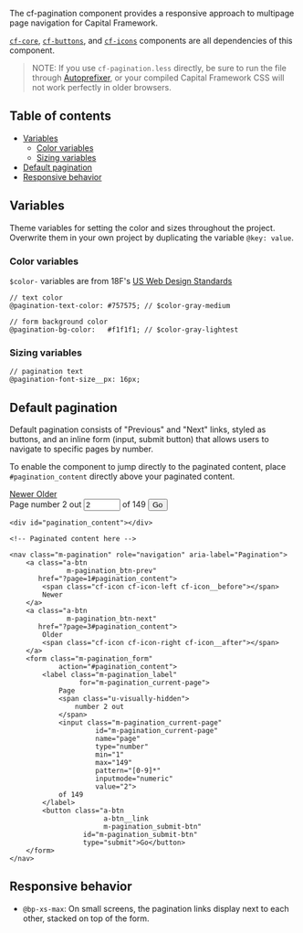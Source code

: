 The cf-pagination component provides a responsive approach to multipage page
navigation for Capital Framework.

[`cf-core`](../cf-core), [`cf-buttons`](../cf-buttons), and
[`cf-icons`](../cf-icons) components are all dependencies of this component.

> NOTE: If you use `cf-pagination.less` directly,
  be sure to run the file through
  [Autoprefixer](https://github.com/postcss/autoprefixer),
  or your compiled Capital Framework CSS will
  not work perfectly in older browsers.


## Table of contents

- [Variables](#variables)
    - [Color variables](#color-variables)
    - [Sizing variables](#sizing-variables)
- [Default pagination](#default-pagination)
- [Responsive behavior](#responsive-behavior)


## Variables

Theme variables for setting the color and sizes throughout the project.
Overwrite them in your own project by duplicating the variable `@key: value`.

### Color variables

`$color-` variables are from 18F's
[US Web Design Standards](https://github.com/18F/web-design-standards/blob/18f-pages/assets/_scss/core/_variables.scss)

```
// text color
@pagination-text-color: #757575; // $color-gray-medium

// form background color
@pagination-bg-color:   #f1f1f1; // $color-gray-lightest
```

### Sizing variables

```
// pagination text
@pagination-font-size__px: 16px;
```


## Default pagination

Default pagination consists of "Previous" and "Next" links, styled as buttons,
and an inline form (input, submit button) that allows users to navigate to
specific pages by number.

To enable the component to jump directly to the paginated content, place
`#pagination_content` directly above your paginated content.

<div id="pagination_content"></div>

<!-- Paginated content here -->

<nav class="m-pagination" role="navigation" aria-label="Pagination">
    <a class="a-btn
              m-pagination_btn-prev"
       href="?page=1#pagination_content">
        <span class="cf-icon cf-icon-left cf-icon__before"></span>
        Newer
    </a>
    <a class="a-btn
              m-pagination_btn-next"
       href="?page=3#pagination_content">
        Older
        <span class="cf-icon cf-icon-right cf-icon__after"></span>
    </a>
    <form class="m-pagination_form"
            action="#pagination_content">
        <label class="m-pagination_label"
                 for="m-pagination_current-page">
            Page
            <span class="u-visually-hidden">
                number 2 out
            </span>
            <input class="m-pagination_current-page"
                     id="m-pagination_current-page"
                     name="page"
                     type="number"
                     min="1"
                     max="149"
                     pattern="[0-9]*"
                     inputmode="numeric"
                     value="2">
            of 149
        </label>
        <button class="a-btn
                       a-btn__link
                       m-pagination_submit-btn"
                  id="m-pagination_submit-btn"
                  type="submit">Go</button>
    </form>
</nav>

```
<div id="pagination_content"></div>

<!-- Paginated content here -->

<nav class="m-pagination" role="navigation" aria-label="Pagination">
    <a class="a-btn
              m-pagination_btn-prev"
       href="?page=1#pagination_content">
        <span class="cf-icon cf-icon-left cf-icon__before"></span>
        Newer
    </a>
    <a class="a-btn
              m-pagination_btn-next"
       href="?page=3#pagination_content">
        Older
        <span class="cf-icon cf-icon-right cf-icon__after"></span>
    </a>
    <form class="m-pagination_form"
            action="#pagination_content">
        <label class="m-pagination_label"
                 for="m-pagination_current-page">
            Page
            <span class="u-visually-hidden">
                number 2 out
            </span>
            <input class="m-pagination_current-page"
                     id="m-pagination_current-page"
                     name="page"
                     type="number"
                     min="1"
                     max="149"
                     pattern="[0-9]*"
                     inputmode="numeric"
                     value="2">
            of 149
        </label>
        <button class="a-btn
                       a-btn__link
                       m-pagination_submit-btn"
                  id="m-pagination_submit-btn"
                  type="submit">Go</button>
    </form>
</nav>
```


## Responsive behavior

- `@bp-xs-max`: On small screens, the pagination links display next to each
other, stacked on top of the form.
